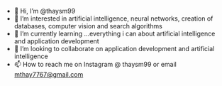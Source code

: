 - 👋 Hi, I’m @thaysm99
- 👀 I’m interested in artificial intelligence, neural networks, creation of databases, computer vision and search algorithms
- 🌱 I’m currently learning ...everything i can about artificial intelligence and application development
- 💞️ I’m looking to collaborate on application development and artificial intelligence
- 📫 How to reach me on Instagram @ thaysm99 or email mthay7767@gmail.com
<!---
thaysm99/thaysm99 is a ✨ special ✨ repository because its `README.md` (this file) appears on your GitHub profile.
You can click the Preview link to take a look at your changes.
--->
